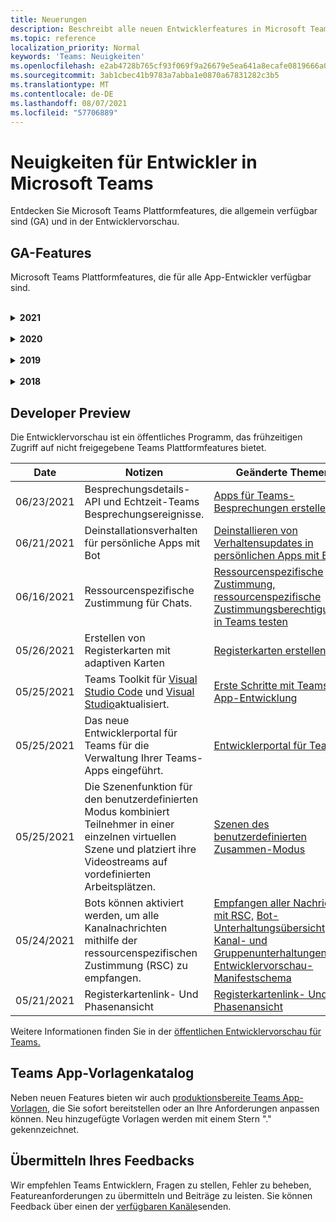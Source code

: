 ```yaml
---
title: Neuerungen
description: Beschreibt alle neuen Entwicklerfeatures in Microsoft Teams
ms.topic: reference
localization_priority: Normal
keywords: 'Teams: Neuigkeiten'
ms.openlocfilehash: e2ab4728b765cf93f069f9a26679e5ea641a8ecafe0819666a0abacc1714572d
ms.sourcegitcommit: 3ab1cbec41b9783a7abba1e0870a67831282c3b5
ms.translationtype: MT
ms.contentlocale: de-DE
ms.lasthandoff: 08/07/2021
ms.locfileid: "57706889"
---
```

# <a name="whats-new-for-developers-in-microsoft-teams"></a>Neuigkeiten für Entwickler in Microsoft Teams

Entdecken Sie Microsoft Teams Plattformfeatures, die allgemein verfügbar sind (GA) und in der Entwicklervorschau.

## <a name="ga-features"></a>GA-Features

Microsoft Teams Plattformfeatures, die für alle App-Entwickler verfügbar sind.

<br>

<details>

<summary><b>2021</b></summary>

| **Date** | **Notizen** | **Geänderte Themen** |
| -------- | --------- | ------------------ |
|08/04/2021| Registerkarten haben keine Ränder mehr, die ihre Benutzererfahrung umgeben.  | [Entfernen von Registerkartenrändern](resources/removing-tab-margins.md) |
|07/08/2021|Die Erweiterbarkeit der Besprechungs-App ist auf mobilgeräten verfügbar. Mobile Clients unterstützen Apps während einer Besprechung. |[Erweiterbarkeit der Besprechungs-App](apps-in-teams-meetings/meeting-app-extensibility.md)|
|06/28/2021|Integrieren sie die Funktion "Personenauswahl".|[Integration der Personenauswahlfunktion](concepts/device-capabilities/people-picker-capability.md)|  
|06/25/2021| Schrittweise Anleitung zum Senden proaktiver Nachrichten eingeführt. | [Schrittweise Anleitung zum Senden proaktiver Nachrichten](sbs-send-proactive.yml) |
|06/09/2021| Phasenansicht für Bilder in adaptiven Karten mit `allowExpand` Attribut. | [Phasenansicht für Bilder in adaptiven Karten](~/task-modules-and-cards/cards/cards-format.md) |
|05/31/2021| Registerkarten für Unterhaltungen. | [Starten und Fortsetzen von Unterhaltungen zu Inhalten in Ihren Registerkarten](~/tabs/how-to/conversational-tabs.md) |
|05/24/2021| Aktualisierte Teams App-Entwurfsrichtlinien mit mobilen Mustern und mehr.|[Entwerfen Ihrer Teams-App](~/concepts/design/design-teams-app-overview.md)
|05/13/2021| Informationen zu mConnect und Skooler hinzugefügt.|[Moodle-Lernverwaltungssystem](resources/moodle-overview.md)
|05/10/2021| Manifest v1.10 wird veröffentlicht.|[Manifestschema](resources/schema/manifest-schema.md) |
|05/10/2021| Neue App-Anpassungsfunktion.| [Aktivieren von Organisationen zum Anpassen Ihrer App](concepts/design/enable-app-customization.md) |
|05/07/2021| Deep-Links für Audio- und Videoanrufe im Chat. |[Deep-Links](concepts/build-and-test/deep-links.md#deep-linking-to-an-audio-or-audio-video-call) |
|04/30/2021|Neue Anleitung zum Veröffentlichen von Apps im Teams Store.|[Veröffentlichen Ihrer App im Teams Store,](concepts/deploy-and-publish/appsource/publish.md) [Teams Store-Validierungsrichtlinien](concepts/deploy-and-publish/appsource/prepare/teams-store-validation-guidelines.md) |
|04/29/2021 | Universelle Aktionen für adaptive Karten. | [Universal-Aktionen für adaptive Karten](task-modules-and-cards/cards/universal-actions-for-adaptive-cards/overview.md) |
|04/29/2021 | Benutzerspezifische Ansichten. | [Benutzerspezifische Ansichten](task-modules-and-cards/cards/universal-actions-for-adaptive-cards/User-Specific-Views.md) |
|04/29/2021 | Sequenzielle Workflows. | [Sequenzielle Workflows](task-modules-and-cards/cards/universal-actions-for-adaptive-cards/Sequential-Workflows.md) |
|04/29/2021 | Aktuelle Karten. | [Aktuelle Karten](task-modules-and-cards/cards/universal-actions-for-adaptive-cards/Up-To-Date-Views.md) |
|04/08/2021| App-Anpassungsfeature.|[Übersicht über die Entwurfsteams-App,](concepts/design/enable-app-customization.md) [App Studio-Übersicht](concepts/build-and-test/app-studio-overview.md#connectors)und [Manifestschema](resources/schema/manifest-schema-dev-preview.md) |
|03/18/2021|Hinweis: Aktualisieren Sie auf Version 4.10 oder höher des Bot Framework SDK, da wir mit dem Veralteten Prozess für und begonnen `TeamsInfo.getMembers` `TeamsInfo.GetMembersAsync` haben. | [Bot API-Änderungen für Team-/Chatmitglieder](resources/team-chat-member-api-changes.md) |
|03/05/2021|Standardfunktion für Installationsumfang und -gruppe.| [Standardfunktion für Installationsumfang und -gruppe](concepts/deploy-and-publish/add-default-install-scope.md) |
|03/05/2021|Ordnen Sie persönliche App-Registerkarten neu an.|[Neuanordnen der Chatregisterkarte in persönlichen Apps](tabs/how-to/create-personal-tab.md#reorder-static-personal-tabs)|
|03/04/2021|Informationsformatierung in adaptiven Karten.| [Informationsformatierung in adaptiven Karten](task-modules-and-cards/cards/cards-format.md#information-masking-in-adaptive-cards) |
|02/19/2021|Standortfunktionen hinzugefügt. <br/> Informationen zu Standortfunktionen werden in der Übersicht über die Gerätefunktionen, systemeigenen Geräteberechtigungen, Integration von Medienfunktionen und QR- oder Strichcodescanner-Funktionsdateien hinzugefügt.|[Übersicht,](concepts/device-capabilities/device-capabilities-overview.md) [Geräteberechtigungen anfordern,](concepts/device-capabilities/native-device-permissions.md) [Medienfunktionen integrieren,](concepts/device-capabilities/mobile-camera-image-permissions.md) [QR- oder Strichcodescanner-Funktion integrieren,](concepts/device-capabilities/qr-barcode-scanner-capability.md) [Standortfunktionen integrieren](concepts/device-capabilities/location-capability.md) |
|02/18/2021|Qr- oder Strichcodescannerfunktion hinzugefügt. <br/> Informationen zu QR- oder Strichcodescanner-Funktionen werden in der Übersicht über die Gerätefunktionen, systemeigenen Geräteberechtigungen und integrationsbezogenen Medienfunktionen hinzugefügt.|[Übersicht,](concepts/device-capabilities/device-capabilities-overview.md) [Geräteberechtigungen anfordern,](concepts/device-capabilities/native-device-permissions.md) [Medienfunktionen integrieren,](concepts/device-capabilities/mobile-camera-image-permissions.md) [QR- oder Strichcodescanner-Funktion integrieren](concepts/device-capabilities/qr-barcode-scanner-capability.md) |
|02/09/2021|Übersicht über die Gerätefunktionen hinzugefügt. <br/> Mikrofonfunktionsinformationen werden in den systemeigenen Geräteberechtigungen hinzugefügt und integrieren Medienfunktionendateien.|[Übersicht,](concepts/device-capabilities/device-capabilities-overview.md) [Geräteberechtigungen anfordern,](concepts/device-capabilities/native-device-permissions.md) [Medienfunktionen integrieren](concepts/device-capabilities/mobile-camera-image-permissions.md)|

<br>

</details>

<br>

<details>
  
<summary><b>2020</b></summary>

| **Date** | **Notizen** | **Geänderte Themen** |
| -------- | --------- | ------------------ |
|11/30/2020|Integration der Identitätsplattform in Teams Toolkit und Visual Studio Code für Registerkarten.|[Single Sign-On-Authentifizierung mit Teams Toolkit und Visual Studio Code für Registerkarten](toolkit/visual-studio-code-tab-sso.md)|
|11/16/2020|Teams App-Manifest auf Version 1.8 aktualisiert.|[Referenz: Manifestschema für Microsoft Teams](resources/schema/manifest-schema.md)|
|11/10/2020|Teams Bot-Entwurfsrichtlinien.|[Entwurfsrichtlinien für Bots](bots/design/bots.md)|
|09/30/2020|Das Senden und Empfangen von Dateien an Bots auf mobilen Geräten wird jetzt unterstützt.|[Senden und Empfangen von Dateien über Ihren Bot](resources/bot-v3/bots-files.md)|
|09/22/2020|Neue Informationen für die ersten Schritte mit Teams Entwicklung.|[Erstellen Ihrer ersten Teams-App-Übersicht](build-your-first-app/build-first-app-overview.md)|
|09/18/2020|Unterstützung für Besprechungs-Teams-Apps (Versionsvorschau).|[Erstellen von Apps für Teams Besprechungen](apps-in-teams-meetings/create-apps-for-teams-meetings.md) und [Apps in Teams Besprechungen](apps-in-teams-meetings/teams-apps-in-meetings.md)|
|08/19/2020|Importieren sie Teams Nachrichten mit Microsoft Graph.|[Plattform-Nachrichten von Drittanbietern mithilfe von Microsoft Graph in Teams importieren](graph-api/import-messages/import-external-messages-to-teams.md)
|08/12/2020 |Unterstützung adaptiver Karten für eingehende Webhooks, die auf GA verschoben wurden.|[Senden von adaptiven Karten mithilfe eines eingehenden Webhooks](~/webhooks-and-connectors/how-to/connectors-using.md#send-adaptive-cards-using-an-incoming-webhook) |
|08/10/2020|Erste Schritte beim Erstellen Teams Apps mit dem Visual Studio Toolkit.|[Erstellen von Apps mit dem Microsoft Teams Toolkit und Visual Studio Code](toolkit/visual-studio-overview.md) |
|08/06/2020|Unterstützung für die Tabs-SSO-Authentifizierung.|[Entwickeln einer SSO-Microsoft Teams-Registerkarte](tabs/how-to/authentication/auth-aad-sso.md#develop-an-sso-microsoft-teams-tab) |
|07/27/2020 | Graph proaktive Bots und Nachrichten (Öffentliche Vorschau).|[Proaktive Bot-Installation und proaktives Messaging in Teams mit Microsoft Graph](graph-api/proactive-bots-and-messages/graph-proactive-bots-and-messages.md)|
|07/22/2020 |Funktionsupdates für mobile Geräte.|[Anfordern von Geräteberechtigungen für die Registerkarte Microsoft Teams](concepts/device-capabilities/native-device-permissions.md) |
|07/20/2020|Teams App-Überprüfungstool für AppSource-Übermittlungen.|[Teams App-Überprüfungstool](concepts/deploy-and-publish/appsource/prepare/submission-checklist.md)
|07/15/2020|Erstellen Sie einen virtuellen Assistenten für Teams.|[Virtual Assistant für Microsoft Teams](samples/virtual-assistant.md)|
|07/14/2020|Anzeigen einer nativen Dokumentation zu Ladeanzeigen.|[Anzeigen einer systemeigenen Ladeanzeige](tabs/how-to/create-tab-pages/content-page.md#show-a-native-loading-indicator)
|07/01/2020|Erste Schritte beim Erstellen Teams Apps mit dem Visual Studio Code Toolkit.|[Erstellen von Apps mit dem Microsoft Teams Toolkit und Visual Studio Code](toolkit/visual-studio-code-overview.md) |
|07/01/2020|Einmaliges Anmelden für Registerkarten GA für Teams Web- und Desktopclients.|[Single Sign-On (SSO)](tabs/how-to/authentication/auth-aad-sso.md)|
|06/05/2020| Das Manifestschema wurde auf Version 1.7 aktualisiert.| [Referenz: Manifestschema für Microsoft Teams](resources/schema/manifest-schema.md)|
|05/18/2020|Integrieren sie Power Virtual Agents in Teams.|[Integrieren eines Power Virtual Agents Chatbots in Microsoft Teams](bots/how-to/add-power-virtual-agents-bot-to-teams.md)|
|04/01/2020|Integrieren Sie WFM-Systeme in den Schichten-Connector für Teams.|[Microsoft Teams Schichten von WFM-Connectors](samples/shifts-wfm-connectors.md)
|03/24/2020 | Unterstützung für das Abrufen eines einzelnen Elements einer Unterhaltung und zusätzliche Unterstützung für das Abrufen von seitenseitigen Mitgliedern hinzugefügt. | [Teams-Kontext für Ihren Bot erhalten](~/bots/how-to/get-teams-context.md) |

<br>

</details>

<br>

<details>
  
<summary><b>2019</b></summary>

| **Date** | **Notizen** | **Geänderte Themen** |
| -------- | --------- | ------------------ |
| 12/26/2019 | Der `replyToId` Parameter in Nutzlasten, die an einen Bot gesendet werden, ist nicht mehr verschlüsselt, sodass Sie diesen Wert verwenden können, um Deeplinks zu diesen Nachrichten zu erstellen. Nachrichtennutzlasten enthalten die verschlüsselten Werte im `legacy.replyToId` Parameter.  |
| 11/05/2019 | Einmaliges Anmelden mit dem Teams JavaScript SDK. | [Einmaliges Anmelden](tabs/how-to/authentication/auth-aad-sso.md) |
| 10/31/2019 | Dokumentation zu Unterhaltungsbots und Messaging-Erweiterungen, die aktualisiert wurden, um das 4.6 Bot Framework SDK widerzuspiegeln. Die Dokumentation für das v3 SDK finden Sie im Abschnitt "Ressourcen". | Alle Dokumentationen zu Bot- und Messaging-Erweiterungen. |
| 10/31/2019 | Neue Dokumentationsstruktur und Hauptartikelumgestaltung. Melden Sie alle inaktiven Links oder 404er, indem Sie ein GitHub Problem erstellen. | Alle! |
| 09/13/2019 | Der Anforderungsbot wird von der aktionsbasierten Messaging-Erweiterung installiert. | [Initiieren von Aktionen mit Messaging-Erweiterungen](resources/messaging-extension-v3/create-extensions.md#request-to-install-your-conversational-bot)
| 08/28/2019 | Unterstützung für private Kanäle in Registerkarten und Connectors. | [Kontext für Ihre Registerkarte erhalten](tabs/how-to/access-teams-context.md#retrieve-context-in-private-channels) |
| 06/20/2019 | Freigeben einer externen Website von einer externen Website in einem Teams Kanal. | [Freigeben für Teams](~/share-to-teams.md) |
| 05/25/2019 | Antworten Mit Bot-Nachricht vom Aufgabenmodul. | [Antworten mit Bot-Nachricht vom Aufgabenmodul](resources/messaging-extension-v3/create-extensions.md#respond-with-an-adaptive-card-message-sent-from-a-bot) |
| 05/25/2019 | Bots in Gruppenchats. | [Interagieren mit einem Bot in Einem Gruppenchat oder Kanal](~/concepts/bots/bot-conversations/bots-conv-channel.md) |
| 05/20/2019 | Lokalisierung des App-Manifests. | [App-Lokalisierung](~/publishing/apps-localization.md) |
| 05/20/2019 | Nachrichtenaktionen. | [Nachrichtenaktionen](resources/messaging-extension-v3/create-extensions.md#action-type-message-extensions) |
| 05/20/2019 | Verbreitung von Links (benutzerdefinierte URL-Vorschau). | [Verbreiten von Links](messaging-extensions/how-to/link-unfurling.md)|
| 05/06/2019 | Anwendungszertifizierungsprogramm für Store-Apps. | [Anwendungszertifizierung](~/concepts/deploy-and-publish/appsource/post-publish/overview.md#complete-microsoft-365-certification) |
| 05/06/2019 | App-Vorlagen sind jetzt verfügbar. | [App-Vorlagen](~/samples/app-templates.md) |
| 04/23/2019 | Aktionsbasierte Messaging-Erweiterungen sind jetzt verfügbar. | [Aktionsbasierte Nachrichtenerweiterungen](~/concepts/messaging-extensions/create-extensions.md) |
| 02/18/2019 | Erstellen von Deep-Links zu privatem Chat. | [Deep-Links zu einem Chat](concepts/build-and-test/deep-links.md#deep-linking-to-a-chat) |
| 01/23/2019 | Anzeigen von SKU- und licenceType-Informationen im Registerkartenkontext. | [Registerkartenkontext](~/concepts/tabs/tabs-context.md) |

<br>

</details>

<br>

<details>

<summary><b>2018</b></summary>

| **Date** | **Notizen** | **Geänderte Themen** |
| -------- | --------- | ------------------ |
| 12.11.2018 | Registerkarten im Gruppenchat sind jetzt in der veröffentlichten Version von Teams verfügbar. Im Rahmen dieser Arbeit wurde der Abschnitt "Registerkarten" aus Gründen der Übersichtlichkeit überarbeitet.| [Konfigurierbare Registerkarten](~/concepts/tabs/tabs-configurable.md) |
| 11/11/2018 | Erste Schritte für Node JS und .NET/C# wurden aktualisiert, um App Studio in Teams zu verwenden, und ein neuer Abschnitt zum Hosten von Node-basierten Teams Apps in Azure wurde hinzugefügt. | [Erste Schritte mit der Microsoft Teams-Plattform mit C#/.NET und App Studio,](~/get-started/get-started-dotnet-app-studio.md) [erste Schritte mit der Microsoft Teams-Plattform mit Node JS und App Studio,](~/get-started/get-started-nodejs-app-studio.md) [Hosten Ihrer Node Teams-App in Azure](~/get-started/get-started-nodejs-in-azure.md)|
| 11/09/2018 | Sie können jetzt Deep-Links zu privaten Chats zwischen Benutzern erstellen. | [Deep-Links zu einem Chat](concepts/build-and-test/deep-links.md#deep-linking-to-a-chat) |
| 08.11.2018 | SharePoint-Framework 1.7 wurde ausgeliefert und enthält ein neues Feature, das Microsoft Teams Registerkarte als SharePoint-Framework-Webpart verwendet. | [Registerkarten in SharePoint](~/concepts/tabs/tabs-in-sharepoint.md) |
| 11/05/2018 | Das **Aufgabenmodulfeature** wurde veröffentlicht. Mithilfe eines Aufgabenmoduls können Sie modale Popupfunktionen in Ihrer Teams-Anwendung erstellen, sowohl von Bots als auch von Registerkarten. Innerhalb des Popups können Sie Ihren eigenen benutzerdefinierten HTML-/JavaScript-Code ausführen, ein `<iframe>` -basiertes Widget wie ein YouTube- oder Microsoft Stream-Video anzeigen oder eine [adaptive Karte](/adaptive-cards/)anzeigen. | [Aufgabenmodul (Übersicht),](~/concepts/task-modules/task-modules-overview.md) [Aufgabenmodul in Registerkarten,](~/concepts/task-modules/task-modules-tabs.md)  [Aufgabenmodul in Bots](~/concepts/task-modules/task-modules-bots.md) |
| 10/05/2018 | Formatierungsinformationen für Karten wurden auf desktop-, iOS- und Android-Clients für Teams aktualisiert und getestet. | [Karten,](~/concepts/cards/cards.md) [Kartenformatierung](~/concepts/cards/cards-format.md) |
| 09/24/2018 | Anrufe und Onlinebesprechungen-APIs für Microsoft Graph wurden in der Betaversion veröffentlicht, und Teams Apps können jetzt mitHilfe von Sprache und Video auf vielfältige Weise mit Benutzern interagieren. | [Bots für Anrufe und Onlinebesprechungen,](~/concepts/calls-and-meetings/registering-calling-bot.md) [Echtzeitmedienkonzepte,](~/concepts/calls-and-meetings/real-time-media-concepts.md) [Registrieren eines Aufrufen-Bots,](~/concepts/calls-and-meetings/registering-calling-bot.md) [Debuggen und lokale Tests,](~/concepts/calls-and-meetings/debugging-local-testing-calling-meeting-bots.md) [von der Anwendung gehostete Medien,](~/concepts/calls-and-meetings/requirements-considerations-application-hosted-media-bots.md) [Behandeln eingehender Anrufbenachrichtigungen](~/concepts/calls-and-meetings/call-notifications.md) |
| 09/11/2018 | Registerkartenkonfigurationsseiten sind jetzt wesentlich höher. | [Registerkartendesign](tabs/design/tabs.md) |
| 08/15/2018 | Adaptive Karten werden jetzt in Teams unterstützt.|[Adaptive Kartenaktionen in Teams](task-modules-and-cards/cards/cards-reference.md#adaptive-card) |
| 08/10/2018 | Clientunterstützung für DevTools.| [DevTools für den Microsoft Teams-Desktopclient](~/resources/dev-preview/developer-preview-tools.md)|
| 08/08/2018 | Messaging-Erweiterungen unterstützen jetzt mehrere Befehle. | [composeExtensions.commands](~/resources/schema/manifest-schema.md#composeextensionscommands)|
| 08/07/2018 | Die Inlinekonfiguration wird jetzt in Connectors unterstützt. Die Connectors-Dokumentation wurde ebenfalls überarbeitet und aus Gründen der Übersichtlichkeit erweitert.| [Connectors](~/concepts/connectors/connectors.md)|
| 08/06/2018 | Ihr Bot kann jetzt Dateien senden und empfangen.| [Senden und Empfangen von Dateien über Ihren Bot](~/bots/how-to/bots-filesv4.md)|
| 07/23/2018 | Informationen zur App-Neuzertifizierung wurden dem Abschnitt "Veröffentlichen" hinzugefügt. |[Manifestberechtigungen](resources/schema/manifest-schema.md#permissions)|
| 07/16/2018 | Der Registerkartenkonfigurationsseite wurde mehr Speicherplatz zugewiesen. | [Die Registerkartenkonfigurationsseite ist wesentlich höher](tabs/design/tabs.md)|
| 07/12/2018 | Informationen zum Gastzugriff. | [Gastzugriff in Microsoft Teams](/microsoftteams/guest-access#guest-access-overview)|
| 06/07/2018 | Informationen zum Microsoft Teams Mandanten-App-Katalog wurden hinzugefügt. | [Veröffentlichen Ihrer Microsoft Teams-App](~/publishing/apps-publish.md)|
| 05/29/2018 | Adaptive Karten werden in Teams unterstützt. | [Adaptive Kartenaktionen in Teams](task-modules-and-cards/cards/cards-reference.md) |
| 04/17/2018 | replyToID wurde der Nutzlast für die `Invoke` Aktionen und `MessageBack` Kartenaktionen hinzugefügt. Dies ist besonders hilfreich, wenn Sie die Nachricht aktualisieren müssen, aus der die Kartenaktion stammt. | [Kartenaktionen](~/concepts/cards/cards-actions.md)|
| 04/12/2018 | Dieses Thema wurde hinzugefügt, um Änderungen an der Teams Programmierschnittstelle und diesem Dokumentationssatz nachzuverfolgen. | [Neuigkeiten](~/whats-new.md)|
| 04/10/2018 | Authentifizierungs-URLs wurden geändert, um die Mandanten-ID im Pfad konsistent zu verwenden. | [Authentifizierungsfluss für Registerkarten](~/concepts/authentication/auth-flow-tab.md), [AAD-Tab-Authentifizierung](~/concepts/authentication/auth-tab-AAD.md)|
| 04/06/2018 | Entwurfsrichtlinien für die Verwendung des Befehlsfelds hinzugefügt. |[Befehlsfeld](~/resources/design/framework/command-box.md)|
| 04/02/2018 | Verwenden von Bots zum Senden von Benachrichtigungen für Ihre App. |[Reine Benachrichtigungsbots](~/concepts/bots/bots-notification-only.md)|
| 03/27/2018 | Erweiterte Dokumentation für proaktives Messaging. |[Beginn einer Unterhaltung](./concepts/bots/bot-conversations/bots-conv-proactive.md)|
| 03/15/2018 | Umgestaltete Dokumentation für Karten. |[Karten,](~/concepts/cards/cards.md) [Kartenaktionen,](~/concepts/cards/cards-actions.md) [Kartenformatierung,](~/concepts/cards/cards-format.md) [Kartenreferenz](~/concepts/cards/cards-reference.md)|
| 03/03/2018 | Dokumentation für Teams App Studio hinzugefügt. |[Schnelles Entwickeln](~/get-started/get-started-app-studio.md)von Apps mit Teams App Studio [mithilfe der Steuerelementbibliothek in App Studio](~/get-started/app-studio-component-library.md)|
| 02/27/2018 | Beispielcode zum Veranschaulichen der AsTeamsChannelAccounts()-Methode hinzugefügt. |[Kontext für Ihren Bot erhalten](~/concepts/bots/bots-context.md)|
| 02/05/2018 | Themen für die ersten Schritte mit C# hinzugefügt. |[Erste Schritte mit der Microsoft Teams-Plattform mit C#/.NET](./get-started/get-started-dotnet-app-studio.md)|

<br>

</details>

## <a name="developer-preview"></a>Developer Preview

Die Entwicklervorschau ist ein öffentliches Programm, das frühzeitigen Zugriff auf nicht freigegebene Teams Plattformfeatures bietet.  

| **Date** | **Notizen** | **Geänderte Themen** |
| -------- | --------- | ------------------ |
|06/23/2021| Besprechungsdetails-API und Echtzeit-Teams Besprechungsereignisse. | [Apps für Teams-Besprechungen erstellen](~/apps-in-teams-meetings/create-apps-for-teams-meetings.md#meeting-details-api) |
|06/21/2021|Deinstallationsverhalten für persönliche Apps mit Bot | [Deinstallieren von Verhaltensupdates in persönlichen Apps mit Bots](bots/how-to/conversations/subscribe-to-conversation-events.md#uninstall-behavior-for-personal-app-with-bot)|
|06/16/2021| Ressourcenspezifische Zustimmung für Chats. |[Ressourcenspezifische Zustimmung,](graph-api/rsc/resource-specific-consent.md) [ressourcenspezifische Zustimmungsberechtigungen in Teams testen](graph-api/rsc/test-resource-specific-consent.md)|  
|05/26/2021|Erstellen von Registerkarten mit adaptiven Karten|[Registerkarten erstellen](tabs/how-to/build-adaptive-card-tabs.md)|
|05/25/2021| Teams Toolkit für [Visual Studio Code](https://marketplace.visualstudio.com/items?itemName=TeamsDevApp.ms-teams-vscode-extension) und [Visual Studio](https://marketplace.visualstudio.com/items?itemName=msft-vsteamstoolkit.vsteamstoolkit&ssr=false#overview)aktualisiert. | [Erste Schritte mit Teams App-Entwicklung](~/get-started/prerequisites.md) |
|05/25/2021| Das neue Entwicklerportal für Teams für die Verwaltung Ihrer Teams-Apps eingeführt. | [Entwicklerportal für Teams](concepts/build-and-test/teams-developer-portal.md) |
|05/25/2021| Die Szenenfunktion für den benutzerdefinierten Modus kombiniert Teilnehmer in einer einzelnen virtuellen Szene und platziert ihre Videostreams auf vordefinierten Arbeitsplätzen. | [Szenen des benutzerdefinierten Zusammen-Modus](~/apps-in-teams-meetings/teams-together-mode.md) |
|05/24/2021|Bots können aktiviert werden, um alle Kanalnachrichten mithilfe der ressourcenspezifischen Zustimmung (RSC) zu empfangen.|[Empfangen aller Nachrichten mit RSC,](~/bots/how-to/conversations/channel-messages-with-rsc.md) [Bot-Unterhaltungsübersicht,](~/bots/how-to/conversations/conversation-basics.md) [Kanal- und Gruppenunterhaltungen](~/bots/how-to/conversations/channel-and-group-conversations.md)und [Entwicklervorschau-Manifestschema](~/resources/schema/manifest-schema-dev-preview.md) |
|05/21/2021|Registerkartenlink- Und Phasenansicht|[Registerkartenlink- Und Phasenansicht](tabs/tabs-link-unfurling.md) |

Weitere Informationen finden Sie in der [öffentlichen Entwicklervorschau für Teams.](~/resources/dev-preview/developer-preview-intro.md)

## <a name="teams-app-template-catalog"></a>Teams App-Vorlagenkatalog

Neben neuen Features bieten wir auch [produktionsbereite Teams App-Vorlagen,](samples/app-templates.md) die Sie sofort bereitstellen oder an Ihre Anforderungen anpassen können. Neu hinzugefügte Vorlagen werden mit einem Stern "." gekennzeichnet.

## <a name="submit-your-feedback"></a>Übermitteln Ihres Feedbacks

Wir empfehlen Teams Entwicklern, Fragen zu stellen, Fehler zu beheben, Featureanforderungen zu übermitteln und Beiträge zu leisten. Sie können Feedback über einen der [verfügbaren Kanäle](feedback.md)senden.
